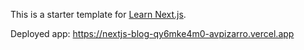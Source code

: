 This is a starter template for [Learn Next.js](https://nextjs.org/learn).

Deployed app: https://nextjs-blog-qy6mke4m0-avpizarro.vercel.app
